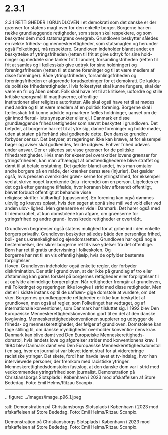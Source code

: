 # 2.3.1

2.3.1 
RETTIGHEDER I GRUNDLOVEN
I et demokrati som det danske er der grænser for statens magt over for den 
enkelte borger. Borgerne har en række grundlæggende rettigheder, som staten 
skal respektere, og som beskytter dem mod statsmagtens overgreb. Grundloven 
beskytter således en række friheds- og menneskerettigheder, som statsmagten 
og herunder også Folketinget, må respektere. Grundloven indeholder blandt 
andet en beskyttelse af ytringsfriheden (retten til frit at give udtryk for sine hold-
ninger og meddele sine tanker frit til andre), forsamlingsfriheden (retten til frit 
at samles og i fællesskab give udtryk for sine holdninger) og foreningsfriheden 
(retten til at danne foreninger og til at være medlem af disse foreninger).
Både ytringsfriheden, forsamlingsfriheden og foreningsfriheden er afgørende 
forudsætninger for et demokrati. De kaldes de politiske frihedsrettigheder. Hvis 
folkestyret skal kunne fungere, skal der være en fri og åben debat. Folk skal have 
ret	til	at	kritisere,	udfordre	og	stille	kritiske	spørgsmål	til	magthaverne,	offentlige	
institutioner eller religiøse autoriteter. Alle skal også have ret til at mødes med 
andre og til at være medlem af en politisk forening. Borgerne skal i fællesskab 
frit	kunne	udvikle	og	markere	fælles	holdninger,	uanset	om	de	går	imod	flertal-
lets synspunkter eller ej. I Danmark er disse grundlæggende frihedsrettigheder 
som nævnt beskyttet i grundloven. Det betyder, at borgerne har ret til at ytre 
sig, danne foreninger og holde møder, uden at staten på forhånd skal godkende 
dette. Den danske grundlov forbyder censur. Det betyder, at regeringen ikke kan 
kræve, at for eksempel bøger og aviser skal godkendes, før de udgives.
Enhver frihed udøves under ansvar. Der er således sat visse grænser for de 
politiske frihedsrettigheder. Hvis man for eksempel overskrider lovens grænser 
for	ytringsfriheden,	kan	man	afhængigt	af	omstændighederne	blive	straffet	og	
dømt til at betale erstatning. 
Det gælder blandt andet, hvis man omtaler andre borgere på en måde, der 
krænker deres ære (injurier). Det gælder også, hvis pressen overskrider græn-
serne for ytringsfrihed, for eksempel ved at skrive noget krænkende (inju-
rierende) om en person. Ligeledes er det også efter gentagne tilfælde, hvor 
koranen	 blev	 afbrændt	 offentligt,	 blevet	 forbudt	 offentligt	 at	 behandle	 visse	
religiøse skrifter 'utilbørligt' (upassende). En forening kan også dømmes ulovlig 
og kræves opløst, hvis den søger at opnå sine mål ved vold eller ved anden ulov-
lighed. Men grænserne er vide i Danmark. Det hører også med til demokratiet, 
at kun domstolene kan afgøre, om grænserne for ytringsfrihed og andre grund-
lovssikrede rettigheder er overtrådt.
 
 Grundloven begrænser også statens mulighed for at gribe ind i den enkelte 
borgers privatliv. Grundloven beskytter således både den personlige frihed, boli-
gens ukrænkelighed og ejendomsretten.
Grundloven har også nogle bestemmelser, der sikrer borgerne ret til visse 
ydelser	fra	det	offentlige.	Børn	har	ret	til	gratis	undervisning	i	folkeskolen.	Og	
borgerne	har	ret	til	en	vis	offentlig	hjælp,	hvis	de	opfylder	bestemte	forpligtelser	
i loven. Grundloven indeholder også enkelte regler, der forbyder diskrimination. 
Der står i grundloven, at der ikke på grundlag af tro eller afstamning kan gøres 
forskel på borgernes rettigheder eller forpligtelser til at opfylde almindelige 
borgerpligter. 
Når rettigheder fremgår af grundloven, må Folketinget og regeringen ikke 
lovgive i strid med disse rettigheder. Men det er i sidste instans op til de uafhæn-
gige domstole at vurdere, om det sker.
Borgernes grundlæggende rettigheder er ikke kun beskyttet af grundloven, men 
også af regler, som Folketinget har vedtaget, og af internationale konventioner, 
som Danmark har tilsluttet sig. 
I 1992 blev Den Europæiske Menneskerettighedskonvention gjort til en del af den 
danske lovgivning. Menneskerettighedskonventionen supplerer og udbygger de 
friheds- og menneskerettigheder, der følger af grundloven.
Domstolene kan tage stilling til, om danske myndigheder overholder konventio-
nens krav. Danmark kan blive dømt ved Den Europæiske Menneskerettigheds-
domstol, hvis landets love og afgørelser strider mod konventionens krav.
I 1994 blev Danmark dømt ved Den Europæiske Menneskerettighedsdomstol i en 
sag, hvor en journalist var blevet idømt straf for at viderebringe racistiske ytringer. 
Det skete, fordi han havde lavet et tv-indslag, hvor han interviewede personer, der 
fremkom med racistiske ytringer. Menneskerettighedsdomstolen fastslog, at den 
danske dom var i strid med vedkommendes ytringsfrihed som journalist.
Demonstration på Christiansborgs Slotsplads i København i 2023 mod 
	afskaffelsen	af	Store	Bededag.	Foto:	Emil	Helms/Ritzau	Scanpix.
 
 ---

<!-- Figures extracted from nearby pages -->

.. figure:: ../images/image_p96_1.jpeg

   :alt: Demonstration på Christiansborgs Slotsplads i København i 2023 mod 	afskaffelsen	af	Store	Bededag.	Foto:	Emil	Helms/Ritzau	Scanpix.

   Demonstration på Christiansborgs Slotsplads i København i 2023 mod 	afskaffelsen	af	Store	Bededag.	Foto:	Emil	Helms/Ritzau	Scanpix.
